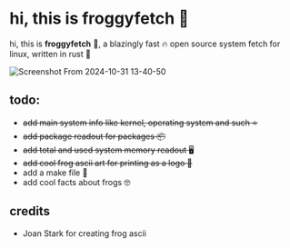 # hi, this is froggyfetch :frog:

hi, this is **froggyfetch** :frog:, a blazingly fast :fire: open source system fetch for linux, written in rust :crab:

![Screenshot From 2024-10-31 13-40-50](https://github.com/user-attachments/assets/398b150a-5201-4214-9a0b-cd495f4690b4)

**todo:**
-
- ~~add main system info like kernel, operating system and such :star:~~
- ~~add package readout for packages :package:~~
- ~~add total and used system memory readout :desktop_computer:~~
- ~~add cool frog ascii art for printing as a logo :frog:~~
- add a make file :memo:
- add cool facts about frogs :nerd_face:

**credits**
-
- Joan Stark for creating frog ascii
